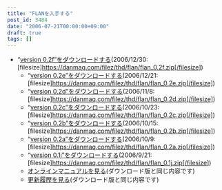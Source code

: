 ```yaml
---
title: "FLANを入手する"
post_id: 3484
date: "2006-07-21T00:00:00+09:00"
draft: true
tags: []
---
```



* “[version 0.2f”をダウンロードする](https://danmaq.com/filez/thd/flan/flan_0.2f.zip)(2006/12/30:[filesize]https://danmaq.com/filez/thd/flan/flan_0.2f.zip[/filesize])
  * “[version 0.2e”をダウンロードする](https://danmaq.com/filez/thd/flan/flan_0.2e.zip)(2006/12/21:[filesize]https://danmaq.com/filez/thd/flan/flan_0.2e.zip[/filesize])
  * “[version 0.2d”をダウンロードする](https://danmaq.com/filez/thd/flan/flan_0.2d.zip)(2006/11/8:[filesize]https://danmaq.com/filez/thd/flan/flan_0.2d.zip[/filesize])
  * “[version 0.2c”をダウンロードする](https://danmaq.com/filez/thd/flan/flan_0.2c.zip)(2006/10/23:[filesize]https://danmaq.com/filez/thd/flan/flan_0.2c.zip[/filesize])
  * “[version 0.2b”をダウンロードする](https://danmaq.com/filez/thd/flan/flan_0.2b.zip)(2006/10/15:[filesize]https://danmaq.com/filez/thd/flan/flan_0.2b.zip[/filesize])
  * “[version 0.2a”をダウンロードする](https://danmaq.com/filez/thd/flan/flan_0.2a.zip)(2006/10/9:[filesize]https://danmaq.com/filez/thd/flan/flan_0.2a.zip[/filesize])
  * “[version 0.1j”をダウンロードする](https://danmaq.com/filez/thd/flan/flan_0.1j.zip)(2006/9/21:[filesize]https://danmaq.com/filez/thd/flan/flan_0.1j.zip[/filesize])
  * [オンラインマニュアルを見る](https://danmaq.com/!/flan/)(ダウンロード版と同じ内容です)
  * [更新履歴を見る](https://danmaq.com/!/flan/DATA/__history.xml)(ダウンロード版と同じ内容です)
